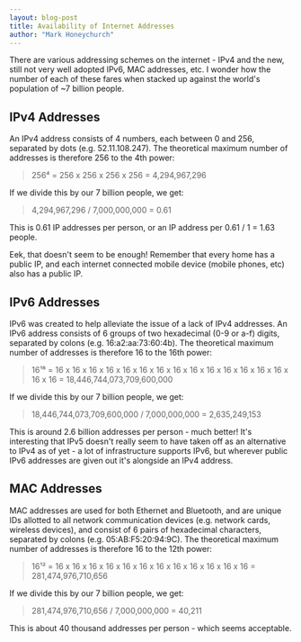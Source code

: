 ```yaml
---
layout: blog-post
title: Availability of Internet Addresses
author: "Mark Honeychurch"
---
```


There are various addressing schemes on the internet - IPv4 and the new, still not very well adopted IPv6, MAC addresses, etc. I wonder how the number of each of these fares when stacked up against the world's population of ~7 billion people.

## IPv4 Addresses

An IPv4 address consists of 4 numbers, each between 0 and 256, separated by dots (e.g. 52.11.108.247). The theoretical maximum number of addresses is therefore 256 to the 4th power:

> 256⁴ = 256 x 256 x 256 x 256 = 4,294,967,296

If we divide this by our 7 billion people, we get:

> 4,294,967,296 / 7,000,000,000 = 0.61

This is 0.61 IP addresses per person, or an IP address per 0.61 / 1 = 1.63 people.

Eek, that doesn't seem to be enough! Remember that every home has a public IP, and each internet connected mobile device (mobile phones, etc) also has a public IP.

## IPv6 Addresses

IPv6 was created to help alleviate the issue of a lack of IPv4 addresses. An IPv6 address consists of 6 groups of two hexadecimal (0-9 or a-f) digits, separated by colons (e.g. 16:a2:aa:73:60:4b). The theoretical maximum number of addresses is therefore 16 to the 16th power:

> 16¹⁶ = 16 x 16 x 16 x 16 x 16 x 16 x 16 x 16 x 16 x 16 x 16 x 16 x 16 x 16 x 16 x 16 = 18,446,744,073,709,600,000

If we divide this by our 7 billion people, we get:

> 18,446,744,073,709,600,000 / 7,000,000,000 = 2,635,249,153

This is around 2.6 billion addresses per person - much better! It's interesting that IPv5 doesn't really seem to have taken off as an alternative to IPv4 as of yet - a lot of infrastructure supports IPv6, but wherever public IPv6 addresses are given out it's alongside an IPv4 address.

## MAC Addresses

MAC addresses are used for both Ethernet and Bluetooth, and are unique IDs allotted to all network communication devices (e.g. network cards, wireless devices), and consist of 6 pairs of hexadecimal characters, separated by colons (e.g. 05:AB:F5:20:94:9C). The theoretical maximum number of addresses is therefore 16 to the 12th power:

> 16¹² = 16 x 16 x 16 x 16 x 16 x 16 x 16 x 16 x 16 x 16 x 16 x 16 = 281,474,976,710,656

If we divide this by our 7 billion people, we get:

> 281,474,976,710,656 / 7,000,000,000 = 40,211

This is about 40 thousand addresses per person - which seems acceptable.
